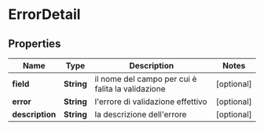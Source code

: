 
# ErrorDetail

## Properties
Name | Type | Description | Notes
------------ | ------------- | ------------- | -------------
**field** | **String** | il nome del campo per cui è falita la validazione |  [optional]
**error** | **String** | l&#39;errore di validazione effettivo |  [optional]
**description** | **String** | la descrizione dell&#39;errore |  [optional]



